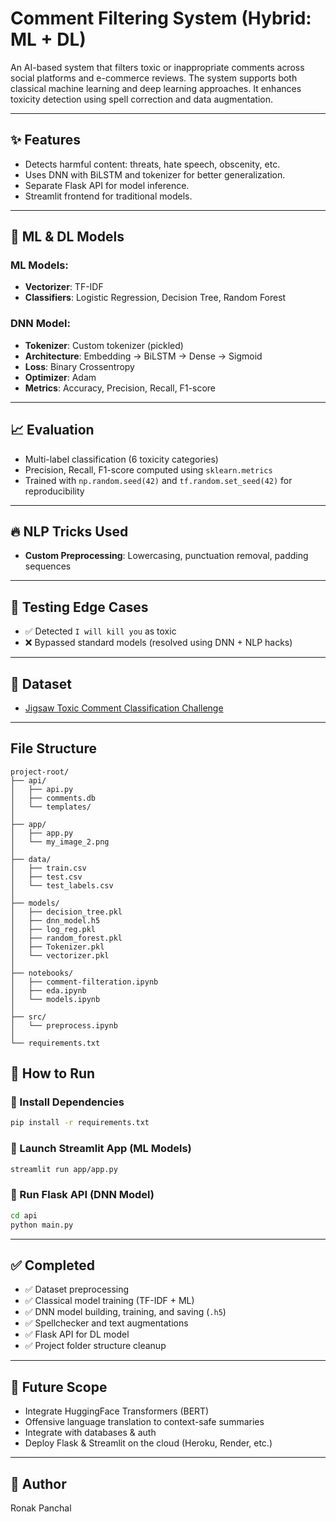 # Comment Filtering System (Hybrid: ML + DL)

An AI-based system that filters toxic or inappropriate comments across social platforms and e-commerce reviews. The system supports both classical machine learning and deep learning approaches. It enhances toxicity detection using spell correction and data augmentation.

---

## ✨ Features

- Detects harmful content: threats, hate speech, obscenity, etc.
- Uses DNN with BiLSTM and tokenizer for better generalization.
- Separate Flask API for model inference.
- Streamlit frontend for traditional models.

---

## 🧠 ML & DL Models

### ML Models:
- **Vectorizer**: TF-IDF
- **Classifiers**: Logistic Regression, Decision Tree, Random Forest

### DNN Model:
- **Tokenizer**: Custom tokenizer (pickled)
- **Architecture**: Embedding → BiLSTM → Dense → Sigmoid
- **Loss**: Binary Crossentropy
- **Optimizer**: Adam
- **Metrics**: Accuracy, Precision, Recall, F1-score

---

## 📈 Evaluation

- Multi-label classification (6 toxicity categories)
- Precision, Recall, F1-score computed using `sklearn.metrics`
- Trained with `np.random.seed(42)` and `tf.random.set_seed(42)` for reproducibility

---

## 🔥 NLP Tricks Used

- **Custom Preprocessing**: Lowercasing, punctuation removal, padding sequences

---

## 🧪 Testing Edge Cases

- ✅ Detected `I will kill you` as toxic
- ❌ Bypassed standard models (resolved using DNN + NLP hacks)

---

## 📂 Dataset

- [Jigsaw Toxic Comment Classification Challenge](https://www.kaggle.com/competitions/jigsaw-toxic-comment-classification-challenge/data)

---

## File Structure

```
project-root/
├── api/
│   ├── api.py
│   ├── comments.db
│   └── templates/
│
├── app/
│   ├── app.py
│   └── my_image_2.png
│
├── data/
│   ├── train.csv
│   ├── test.csv
│   └── test_labels.csv
│
├── models/
│   ├── decision_tree.pkl
│   ├── dnn_model.h5
│   ├── log_reg.pkl
│   ├── random_forest.pkl
│   ├── Tokenizer.pkl
│   └── vectorizer.pkl
│
├── notebooks/
│   ├── comment-filteration.ipynb
│   ├── eda.ipynb
│   └── models.ipynb
│
├── src/
│   └── preprocess.ipynb
│
└── requirements.txt
```

## 🚀 How to Run

### 🔹 Install Dependencies

```bash
pip install -r requirements.txt
```

### 🔹 Launch Streamlit App (ML Models)

```bash
streamlit run app/app.py
```

### 🔹 Run Flask API (DNN Model)

```bash
cd api
python main.py
```

---

## ✅ Completed

- ✅ Dataset preprocessing
- ✅ Classical model training (TF-IDF + ML)
- ✅ DNN model building, training, and saving (`.h5`)
- ✅ Spellchecker and text augmentations
- ✅ Flask API for DL model
- ✅ Project folder structure cleanup

---

## 🔮 Future Scope

- Integrate HuggingFace Transformers (BERT)
- Offensive language translation to context-safe summaries
- Integrate with databases & auth
- Deploy Flask & Streamlit on the cloud (Heroku, Render, etc.)

---

## 👤 Author

Ronak Panchal